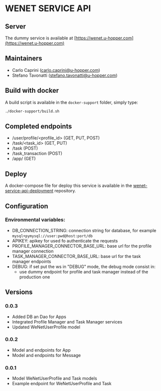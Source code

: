 # WENET SERVICE API


## Server

The dummy service is available at [https://wenet.u-hopper.com](https://wenet.u-hopper.com)

## Maintainers

- Carlo Caprini (carlo.caprini@u-hopper.com)
- Stefano Tavonatti (stefano.tavonatti@u-hopper.com)

## Build with docker

A build script is available in the `docker-support` folder, simply type:

```bash
./docker-support/build.sh
```

## Completed endpoints

- /user/profile/<profile_id> (GET, PUT, POST)
- /task/<task_id> (GET, PUT)
- /task (POST)
- /task_transaction (POST)
- /app/<app-id> (GET)

## Deploy

A docker-compose file for deploy this service is available in the [wenet-service-api-deployment](https://bitbucket.org/wenet/wenet-service-api-deployment/src/master/) repository.

## Configuration

### Environmental variables:

- DB_CONNECTION_STRING: connection string for database, for example `mysql+pymysql://user:pwd@host:port/db`
- APIKEY: apikey for used fo authenticate the requests
- PROFILE_MANAGER_CONNECTOR_BASE_URL: base url for the profile manager connection
- TASK_MANAGER_CONNECTOR_BASE_URL: base url for the task manager endpoints
- DEBUG: if set put the ws in "DEBUG" mode, the debug mode consist in:
    - use dummy endpoint for profile and task manager instead of the production one

## Versions

### 0.0.3

- Added DB an Dao for Apps
- Integrated Profile Manager and Task Manager services
- Updated WeNetUserProfile model

### 0.0.2

- Model and endpoints for App
- Model and endpoints for Message

### 0.0.1

- Model WeNetUserProfile and Task models
- Example endpoint for WeNetUserProfile and Task